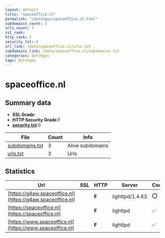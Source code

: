 ```yaml
---
layout: default
title: "spaceoffice.nl"
permalink: "/dutchgov/spaceoffice.nl.html"
subdomains_count: 3
urls_count: 3
ssl_rank: 
http_rank: F
security_txt: 0
url_link: /data/spaceoffice.nl/urls.txt
subdomains_link: /data/spaceoffice.nl/subdomains.txt
categories: dutchgov
tags: dutchgov
---
```



# spaceoffice.nl
## Summary data


 - **SSL Grade**:
 - **HTTP Security Grade**:F
 - **[security.txt](https://www.digitaleoverheid.nl/nieuws/standaard-security-txt-nu-verplicht-voor-overheid/)**:0


| File       | Count | Info |
|------------|-------|------|
|[subdomains.txt](/DutchGovScope/data/spaceoffice.nl/subdomains.txt)|3|Alive subdomains|
|[urls.txt](/DutchGovScope/data/spaceoffice.nl/urls.txt)|3|Urls|


## Statistics


| Url | SSL | HTTP | Server | Cookie | HSTS | CORS | CTO | CSP | XFO | XXP | RP |FP| Tech |Title |
|--------|-------|-------|------|------|------|------|------|------|------|------|------|------|------|------|
|[https://g4aw.spaceoffice.nl](https://g4aw.spaceoffice.nl)| | **F**|lighttpd/1.4.63|:o: | | | | | | | :white_check_mark: | |lighttpd:1.4.63||
|[https://spaceoffice.nl](https://spaceoffice.nl)| | **F**|lighttpd|:white_check_mark: | | | | | | | :white_check_mark: | |lighttpd||
|[https://www.spaceoffice.nl](https://www.spaceoffice.nl)| | **F**|lighttpd|:white_check_mark: | | | | | | | :white_check_mark: | |PHP lighttpd||


